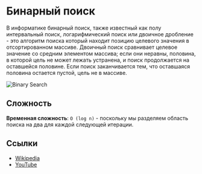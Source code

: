 # Бинарный поиск

В информатике бинарный поиск, также известный как полу интервальный поиск, логарифмический поиск или двоичное дробление - это алгоритм 
поиска который находит позицию целевого значения в отсортированном массиве. Двоичный поиск сравнивает целевое значение со средним
элементом массива; если они неравны, половина, в которой цель не может лежать устранена, и поиск продолжается на оставшейся половине. 
Если поиск заканчивается тем, что оставшаяся половина остается пустой, цель не в массиве.

![Binary Search](https://upload.wikimedia.org/wikipedia/commons/8/83/Binary_Search_Depiction.svg)

## Сложность

**Временная сложность**: `O (log n)` - поскольку мы разделяем область поиска на два для каждой
следующей итерации.

## Ссылки

- [Wikipedia](https://en.wikipedia.org/wiki/Binary_search_algorithm)
- [YouTube](https://www.youtube.com/watch?v=P3YID7liBug&index=29&list=PLLXdhg_r2hKA7DPDsunoDZ-Z769jWn4R8)

